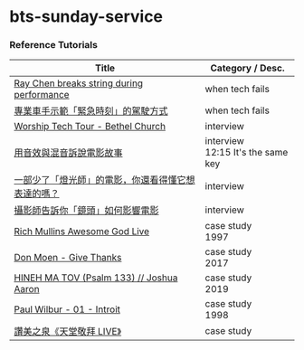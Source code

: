 # bts-sunday-service

### Reference Tutorials

|Title|Category / Desc.|
|--|--|
|[Ray Chen breaks string during performance](https://www.youtube.com/watch?v=686xoeQAVA4)|when tech fails|
|[專業車手示範「緊急時刻」的駕駛方式](https://www.youtube.com/watch?v=xZuleApnTLk)|when tech fails|
|[Worship Tech Tour - Bethel Church](https://www.youtube.com/watch?v=USDXNWG9iKo)|interview|
|[用音效與混音訴說電影故事](https://www.youtube.com/watch?v=OkRIBsU4xpE)|interview<br>12:15 It's the same key|
|[一部少了「燈光師」的電影，你還看得懂它想表達的嗎？](https://www.youtube.com/watch?v=tW8vcaTIXXc)|interview|
|[攝影師告訴你「鏡頭」如何影響電影](https://www.youtube.com/watch?v=sz6mvXI5S4U)|interview|
|[Rich Mullins Awesome God Live](https://www.youtube.com/watch?v=Oep3Tx7X3BQ)|case study<br>1997|
|[Don Moen - Give Thanks](https://www.youtube.com/watch?v=blbslHDgceY)|case study<br>2017|
|[HINEH MA TOV (Psalm 133) // Joshua Aaron](https://www.youtube.com/watch?v=x0E9_jRtrHc)|case study<br>2019|
|[Paul Wilbur - 01 - Introit](https://www.youtube.com/watch?v=RbIiroSIleo)|case study<br>1998|
|[讚美之泉《天堂敬拜 LIVE》](https://www.youtube.com/playlist?list=PLEY_M7xVVeAtS2hoLEvb5F9MsXiP2a0n1)|case study|
